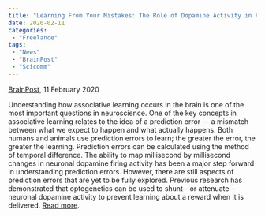 ```yaml
---
title: "Learning From Your Mistakes: The Role of Dopamine Activity in Prediction Errors"
date: 2020-02-11
categories:
 - "Freelance"
tags:
 - "News"
 - "BrainPost" 
 - "Scicomm"
---
```


<!--more-->

[BrainPost](https://www.brainpost.co/), 11 February 2020

Understanding how associative learning occurs in the brain is one of the most important questions in neuroscience. One of the key concepts in associative learning relates to the idea of a prediction error — a mismatch between what we expect to happen and what actually happens. Both humans and animals use prediction errors to learn; the greater the error, the greater the learning. Prediction errors can be calculated using the method of temporal difference. The ability to map millisecond by millisecond changes in neuronal dopamine firing activity has been a major step forward in understanding prediction errors. However, there are still aspects of prediction errors that are yet to be fully explored. Previous research has demonstrated that optogenetics can be used to shunt—or attenuate—neuronal dopamine activity to prevent learning about a reward when it is delivered. [Read more](https://www.brainpost.co/weekly-brainpost/2020/2/11/learning-from-your-mistakes-the-role-of-dopamine-activity-in-prediction-errors). 